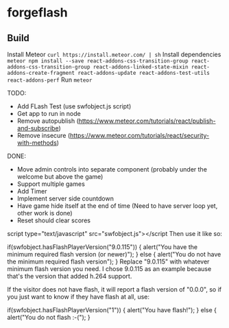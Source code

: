 # forgeflash

## Build
Install Meteor
`curl https://install.meteor.com/ | sh`
Install dependencies
`meteor npm install --save react-addons-css-transition-group react-addons-css-transition-group react-addons-linked-state-mixin react-addons-create-fragment react-addons-update react-addons-test-utils react-addons-perf`
Run
`meteor`

TODO: 
* Add FLash Test (use swfobject.js script)
* Get app to run in node
* Remove autopublish (https://www.meteor.com/tutorials/react/publish-and-subscribe)
* Remove insecure (https://www.meteor.com/tutorials/react/security-with-methods)


DONE:
* Move admin controls into separate component (probably under the welcome but above the game)
* Support multiple games
* Add Timer
* Implement server side countdown
* Have game hide itself at the end of time (Need to have server loop yet, other work is done)
* Reset should clear scores



script type="text/javascript" src="swfobject.js"></script
Then use it like so:

if(swfobject.hasFlashPlayerVersion("9.0.115"))
{
    alert("You have the minimum required flash version (or newer)");
}
else
{
    alert("You do not have the minimum required flash version");
}
Replace "9.0.115" with whatever minimum flash version you need. I chose 9.0.115 as an example because that's the version that added h.264 support.

If the visitor does not have flash, it will report a flash version of "0.0.0", so if you just want to know if they have flash at all, use:

if(swfobject.hasFlashPlayerVersion("1"))
{
    alert("You have flash!");
}
else
{
    alert("You do not flash :-(");
}
